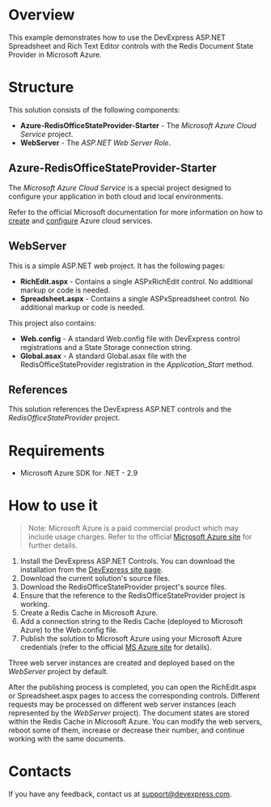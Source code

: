 # Overview

This example demonstrates how to use the DevExpress ASP.NET Spreadsheet and Rich Text Editor controls with the Redis Document State Provider in Microsoft Azure.

# Structure 

This solution consists of the following components:

* **Azure-RedisOfficeStateProvider-Starter** - The *Microsoft Azure Cloud Service* project.
* **WebServer** - The *ASP.NET Web Server Role*.

## Azure-RedisOfficeStateProvider-Starter

The *Microsoft Azure Cloud Service* is a special project designed to configure your application in both cloud and local environments.

Refer to the official Microsoft documentation for more information on how to [create](https://docs.microsoft.com/en-us/azure/vs-azure-tools-azure-project-create) and [configure](https://docs.microsoft.com/en-us/azure/vs-azure-tools-configure-roles-for-cloud-service) Azure cloud services.

## WebServer

This is a simple ASP.NET web project. It has the following pages:
* **RichEdit.aspx** - Contains a single ASPxRichEdit control. No additional markup or code is needed.
* **Spreadsheet.aspx** - Contains a single ASPxSpreadsheet control. No additional markup or code is needed.

This project also contains:
* **Web.config** - A standard Web.config file with DevExpress control registrations and a State Storage connection string. 
* **Global.asax** - A standard Global.asax file with the RedisOfficeStateProvider registration in the *Application_Start* method.

## References 

This solution references the DevExpress ASP.NET controls and the *RedisOfficeStateProvider* project.

# Requirements

* Microsoft Azure SDK for .NET - 2.9

# How to use it

>Note: Microsoft Azure is a paid commercial product which may include usage charges. Refer to the official [Microsoft Azure site](https://azure.microsoft.com) for further details.

1. Install the DevExpress ASP.NET Controls. You can download the installation from the [DevExpress site page](https://www.devexpress.com/Home/try.xml).
2. Download the current solution's source files.
3. Download the RedisOfficeStateProvider project's source files.
4. Ensure that the reference to the RedisOfficeStateProvider project is working.
5. Create a Redis Cache in Microsoft Azure.
6. Add a connection string to the Redis Cache (deployed to Microsoft Azure) to the Web.config file.
7. Publish the solution to Microsoft Azure using your Microsoft Azure credentials (refer to the official [MS Azure site](https://azure.microsoft.com) for details).

Three web server instances are created and deployed based on the *WebServer* project by default.

After the publishing process is completed, you can open the RichEdit.aspx or Spreadsheet.aspx pages to access the corresponding controls. Different requests may be processed on different web server instances (each represented by the *WebServer* project). The document states are stored within the Redis Cache in Microsoft Azure. You can modify the web servers, reboot some of them, increase or decrease their number, and continue working with the same documents.

# Contacts

If you have any feedback, contact us at support@devexpress.com.
